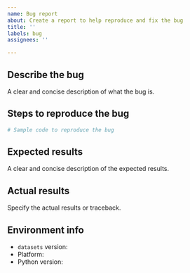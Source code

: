 ```yaml
---
name: Bug report
about: Create a report to help reproduce and fix the bug
title: ''
labels: bug
assignees: ''

---
```


## Describe the bug
A clear and concise description of what the bug is.

## Steps to reproduce the bug
```python
# Sample code to reproduce the bug
```

## Expected results
A clear and concise description of the expected results.

## Actual results
Specify the actual results or traceback.

## Environment info
<!-- You can run the command `datasets-cli env` and copy-and-paste its output below. -->
- `datasets` version:
- Platform:
- Python version:
